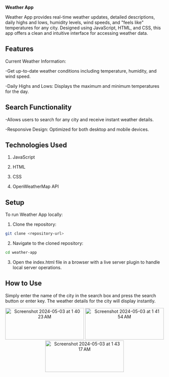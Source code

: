 **Weather App**


Weather App provides real-time weather updates, detailed descriptions, daily highs and lows, humidity levels, wind speeds, and "feels like" temperatures for any city. Designed using JavaScript, HTML, and CSS, this app offers a clean and intuitive interface for accessing weather data.


## Features


Current Weather Information: 


-Get up-to-date weather conditions including temperature, humidity, and wind speed.


-Daily Highs and Lows: Displays the maximum and minimum temperatures for the day.

## Search Functionality


-Allows users to search for any city and receive instant weather details.


-Responsive Design: Optimized for both desktop and mobile devices.

## Technologies Used


1. JavaScript


2. HTML


3. CSS


4. OpenWeatherMap API

## Setup


To run Weather App locally:

1. Clone the repository:
```bash
git clone <repository-url>
```
2. Navigate to the cloned repository:
```bash
cd weather-app
```

3. Open the index.html file in a browser with a live server plugin to handle local server operations.


## How to Use
Simply enter the name of the city in the search box and press the search button or enter key. The weather details for the city will display instantly.


<p align="center">
  <img width="250" height="100" alt="Screenshot 2024-05-03 at 1 40 23 AM" src="https://github.com/stringsc/WeatherApp/assets/122483725/1dd99e50-4455-456b-990e-c8b605243093">

  <img width="250" height="100" alt="Screenshot 2024-05-03 at 1 41 54 AM" src="https://github.com/stringsc/WeatherApp/assets/122483725/29d5bbfb-8fcc-4c66-b103-8ea83d422ad2">

  <img width="250" height="100" alt="Screenshot 2024-05-03 at 1 43 17 AM" src="https://github.com/stringsc/WeatherApp/assets/122483725/fb42c79e-fa69-4673-916b-156042b9db3a">


</p>


